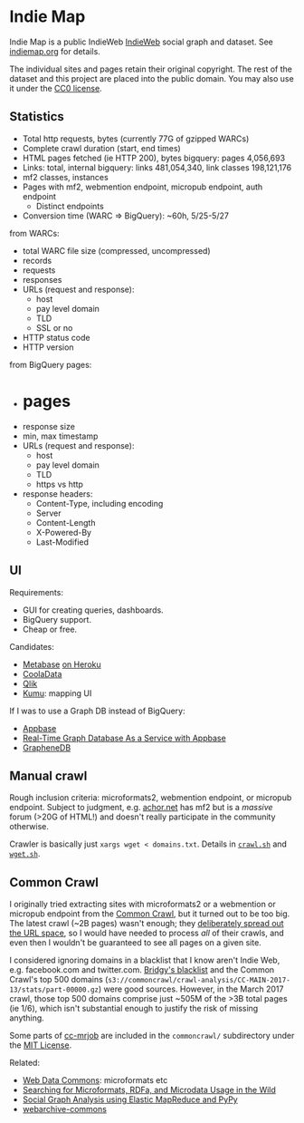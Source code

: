 Indie Map
===
Indie Map is a public IndieWeb [IndieWeb](https://indieweb.org/) social graph and dataset. See [indiemap.org](http://www.indiemap.org/) for details.

The individual sites and pages retain their original copyright. The rest of the dataset and this project are placed into the public domain. You may also use it under the [CC0 license](http://creativecommons.org/publicdomain/zero/1.0/).


Statistics
---
* Total http requests, bytes (currently 77G of gzipped WARCs)
* Complete crawl duration (start, end times)
* HTML pages fetched (ie HTTP 200), bytes
  bigquery: pages 4,056,693
* Links: total, internal
  bigquery: links 481,054,340, link classes 198,121,176
* mf2 classes, instances
* Pages with mf2, webmention endpoint, micropub endpoint, auth endpoint
  * Distinct endpoints
* Conversion time (WARC => BigQuery): ~60h, 5/25-5/27

from WARCs:
* total WARC file size (compressed, uncompressed)
* records
* requests
* responses
* URLs (request and response):
  * host
  * pay level domain
  * TLD
  * SSL or no
* HTTP status code
* HTTP version

from BigQuery pages:
* # pages
* response size
* min, max timestamp
* URLs (request and response):
  * host
  * pay level domain
  * TLD
  * https vs http
* response headers:
  * Content-Type, including encoding
  * Server
  * Content-Length
  * X-Powered-By
  * Last-Modified


UI
---
Requirements:
* GUI for creating queries, dashboards.
* BigQuery support.
* Cheap or free.

Candidates:
* [Metabase](http://www.metabase.com/) [on Heroku](http://www.metabase.com/start/heroku)
* [CoolaData](http://www.cooladata.com/)
* [Qlik](http://www.qlik.com)
* [Kumu](https://kumu.io): mapping UI

If I was to use a Graph DB instead of BigQuery:
* [Appbase](https://appbase.io/)
* [Real-Time Graph Database As a Service with Appbase](https://scotch.io/tutorials/real-time-graph-database-as-a-service-with-appbase)
* [GrapheneDB](https://www.graphenedb.com)


Manual crawl
---
Rough inclusion criteria: microformats2, webmention endpoint, or micropub endpoint. Subject to judgment, e.g. [achor.net](http://achor.net/) has mf2 but is a *massive* forum (>20G of HTML!) and doesn't really participate in the community otherwise.

Crawler is basically just `xargs wget < domains.txt`. Details in [`crawl.sh`](https://github.com/snarfed/indie-map/blob/master/crawl/crawl.sh) and [`wget.sh`](https://github.com/snarfed/indie-map/blob/master/crawl/wget.sh).


Common Crawl
---
I originally tried extracting sites with microformats2 or a webmention or micropub endpoint from the [Common Crawl](http://commoncrawl.org/), but it turned out to be too big. The latest crawl (~2B pages) wasn't enough; they [deliberately spread out the URL space](https://github.com/commoncrawl/cc-crawl-statistics/blob/master/plots/crawloverlap.md), so I would have needed to process *all* of their crawls, and even then I wouldn't be guaranteed to see all pages on a given site.

I considered ignoring domains in a blacklist that I know aren't Indie Web, e.g. facebook.com and twitter.com. [Bridgy's blacklist](https://github.com/snarfed/bridgy/blob/master/domain_blacklist.txt) and the Common Crawl's top 500 domains (`s3://commoncrawl/crawl-analysis/CC-MAIN-2017-13/stats/part-00000.gz`) were good sources. However, in the March 2017 crawl, those top 500 domains comprise just ~505M of the >3B total pages (ie 1/6), which isn't substantial enough to justify the risk of missing anything.

Some parts of [cc-mrjob](https://github.com/commoncrawl/cc-mrjob/) are included in the `commoncrawl/` subdirectory under the [MIT License](https://github.com/commoncrawl/cc-mrjob/blob/master/LICENSE).

Related:
* [Web Data Commons](http://webdatacommons.org/structureddata/#toc1): microformats etc
* [Searching for Microformats, RDFa, and Microdata Usage in the Wild](http://manu.sporny.org/2012/structured-data-searching/)
* [Social Graph Analysis using Elastic MapReduce and PyPy](http://postneo.com/2011/05/04/social-graph-analysis-using-elastic-mapreduce-and-pypy)
* [webarchive-commons](https://github.com/iipc/webarchive-commons)
